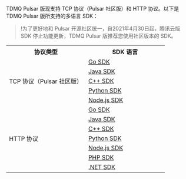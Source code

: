 TDMQ Pulsar 版现支持 TCP 协议（Pulsar 社区版）和 HTTP 协议。以下是 TDMQ Pulsar 版所支持的多语言 SDK：

> !为了更好地和 Pulsar 开源社区统一，自2021年4月30日起，腾讯云版 SDK 停止功能更新，TDMQ Pulsar 版推荐您使用社区版本的 SDK。

<table>
<tr>
<th width="50%">协议类型</th><th width="50%">SDK 语言</th>
</tr><tr>
<td rowspan="5">TCP 协议（Pulsar 社区版）</td>
<td><a href="https://cloud.tencent.com/document/product/1179/54642"> Go SDK</a></td>
</tr><tr>
<td><a href="https://cloud.tencent.com/document/product/1179/48552">Java SDK</a></td>
</tr><tr>
<td><a href="https://cloud.tencent.com/document/product/1179/56490"> C++ SDK</a></td>
</tr><tr>
<td><a href="https://cloud.tencent.com/document/product/1179/56491"> Python SDK</a></td>
</tr><tr>
<td><a href="https://cloud.tencent.com/document/product/1179/56492"> Node.js SDK</a></td>
</tr>
</tr><tr>
<td rowspan="7">HTTP 协议</td>
<td><a href="https://cloud.tencent.com/document/product/1179/64504"> Go SDK</a></td>
</tr><tr>
<td><a href="https://cloud.tencent.com/document/product/1179/64504">Java SDK</a></td>
</tr><tr>
<td><a href="https://cloud.tencent.com/document/product/1179/64504"> C++ SDK</a></td>
</tr><tr>
<td><a href="https://cloud.tencent.com/document/product/1179/64504"> Python SDK</a></td>
</tr><tr>
<td><a href="https://cloud.tencent.com/document/product/1179/64504"> Node.js SDK</a></td>
</tr><tr>
<td><a href="https://cloud.tencent.com/document/product/1179/64504"> PHP SDK</a></td>
</tr><tr>
<td><a href="https://cloud.tencent.com/document/product/1179/64504"> .NET SDK</a></td>
</tr>
</table>

